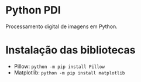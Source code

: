 # Python PDI
Processamento digital de imagens em Python.

# Instalação das bibliotecas
 - Pillow: `python -m pip install Pillow`
 - Matplotlib: `python -m pip install matplotlib`




